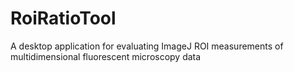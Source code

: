 # RoiRatioTool
A desktop application for evaluating ImageJ ROI measurements of multidimensional fluorescent microscopy data

